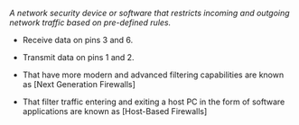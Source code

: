 _A network security device or software that restricts incoming and outgoing network traffic based on pre-defined rules._

- Receive data on pins 3 and 6.
- Transmit data on pins 1 and 2.

- That have more modern and advanced filtering capabilities are known as [Next Generation Firewalls]
- That filter traffic entering and exiting a host PC in the form of software applications are known as [Host-Based Firewalls]